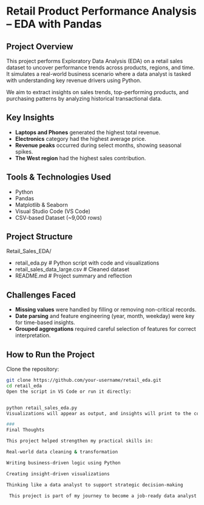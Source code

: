 
#  Retail Product Performance Analysis – EDA with Pandas

##  Project Overview

This project performs Exploratory Data Analysis (EDA) on a retail sales dataset to uncover performance trends across products, regions, and time. It simulates a real-world business scenario where a data analyst is tasked with understanding key revenue drivers using Python.

We aim to extract insights on sales trends, top-performing products, and purchasing patterns by analyzing historical transactional data.

##  Key Insights

- **Laptops and Phones** generated the highest total revenue.
-  **Electronics** category had the highest average price.
- **Revenue peaks** occurred during select months, showing seasonal spikes.
- **The West region** had the highest sales contribution.

##  Tools & Technologies Used

- Python
- Pandas
- Matplotlib & Seaborn
- Visual Studio Code (VS Code)
- CSV-based Dataset (~9,000 rows)

##  Project Structure

Retail_Sales_EDA/
 - retail_eda.py # Python script with code and visualizations
 - retail_sales_data_large.csv # Cleaned dataset
 - README.md # Project summary and reflection




##  Challenges Faced

- **Missing values** were handled by filling or removing non-critical records.
- **Date parsing** and feature engineering (year, month, weekday) were key for time-based insights.
- **Grouped aggregations** required careful selection of features for correct interpretation.

##  How to Run the Project

Clone the repository:

```bash
git clone https://github.com/your-username/retail_eda.git
cd retail_eda
Open the script in VS Code or run it directly:


python retail_sales_eda.py
Visualizations will appear as output, and insights will print to the console or notebook.

###
Final Thoughts

This project helped strengthen my practical skills in:

Real-world data cleaning & transformation

Writing business-driven logic using Python

Creating insight-driven visualizations

Thinking like a data analyst to support strategic decision-making

 This project is part of my journey to become a job-ready data analyst.
